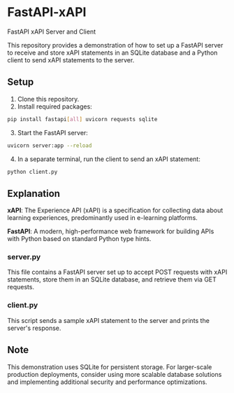 # FastAPI-xAPI
FastAPI xAPI Server and Client

This repository provides a demonstration of how to set up a FastAPI server to receive and store xAPI statements in an SQLite database and a Python client to send xAPI statements to the server.

## Setup

1. Clone this repository.
2. Install required packages:
```bash
pip install fastapi[all] uvicorn requests sqlite
```
3. Start the FastAPI server:
```bash
uvicorn server:app --reload
```
4. In a separate terminal, run the client to send an xAPI statement:
```bash
python client.py
```

## Explanation

**xAPI**: The Experience API (xAPI) is a specification for collecting data about learning experiences, predominantly used in e-learning platforms.

**FastAPI**: A modern, high-performance web framework for building APIs with Python based on standard Python type hints.

### server.py

This file contains a FastAPI server set up to accept POST requests with xAPI statements, store them in an SQLite database, and retrieve them via GET requests.

### client.py

This script sends a sample xAPI statement to the server and prints the server's response.

## Note

This demonstration uses SQLite for persistent storage. For larger-scale production deployments, consider using more scalable database solutions and implementing additional security and performance optimizations.
